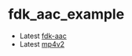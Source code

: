 # fdk_aac_example

* Latest [fdk-aac](https://github.com/mstorsjo/fdk-aac)
* Latest [mp4v2](https://github.com/enzo1982/mp4v2)
